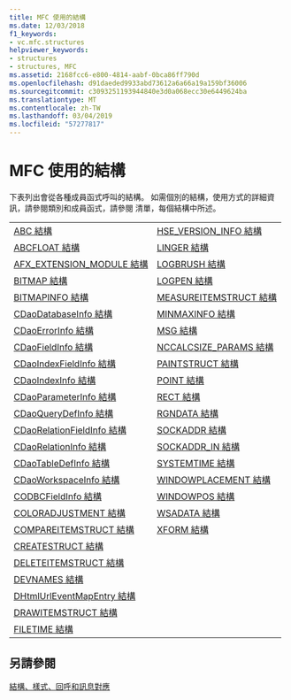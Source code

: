```yaml
---
title: MFC 使用的結構
ms.date: 12/03/2018
f1_keywords:
- vc.mfc.structures
helpviewer_keywords:
- structures
- structures, MFC
ms.assetid: 2168fcc6-e800-4814-aabf-0bca86ff790d
ms.openlocfilehash: d91daeded9933abd73612a6a66a19a159bf36006
ms.sourcegitcommit: c3093251193944840e3d0a068ecc30e6449624ba
ms.translationtype: MT
ms.contentlocale: zh-TW
ms.lasthandoff: 03/04/2019
ms.locfileid: "57277817"
---
```

# <a name="structures-used-by-mfc"></a>MFC 使用的結構

下表列出會從各種成員函式呼叫的結構。 如需個別的結構，使用方式的詳細資訊，請參閱類別和成員函式，請參閱 清單，每個結構中所述。

|||
|-|-|
|[ABC 結構](/windows/desktop/api/wingdi/ns-wingdi-_abc)|[HSE_VERSION_INFO 結構](../../mfc/reference/hse-version-info-structure.md)|
|[ABCFLOAT 結構](/windows/desktop/api/wingdi/ns-wingdi-_abcfloat)|[LINGER 結構](/windows/desktop/api/winsock/ns-winsock-linger)|
|[AFX_EXTENSION_MODULE 結構](../../mfc/reference/afx-extension-module-structure.md)|[LOGBRUSH 結構](/windows/desktop/api/wingdi/ns-wingdi-taglogbrush)|
|[BITMAP 結構](/windows/desktop/api/wingdi/ns-wingdi-tagbitmap)|[LOGPEN 結構](/windows/desktop/api/Wingdi/ns-wingdi-taglogpen)|
|[BITMAPINFO 結構](/windows/desktop/api/wingdi/ns-wingdi-tagbitmapinfo)|[MEASUREITEMSTRUCT 結構](/windows/desktop/api/winuser/ns-winuser-tagmeasureitemstruct)|
|[CDaoDatabaseInfo 結構](../../mfc/reference/cdaodatabaseinfo-structure.md)|[MINMAXINFO 結構](/windows/desktop/api/winuser/ns-winuser-tagminmaxinfo)|
|[CDaoErrorInfo 結構](../../mfc/reference/cdaoerrorinfo-structure.md)|[MSG 結構](/windows/desktop/api/winuser/ns-winuser-tagmsg)|
|[CDaoFieldInfo 結構](../../mfc/reference/cdaofieldinfo-structure.md)|[NCCALCSIZE_PARAMS 結構](/windows/desktop/api/winuser/ns-winuser-tagnccalcsize_params)|
|[CDaoIndexFieldInfo 結構](../../mfc/reference/cdaoindexfieldinfo-structure.md)|[PAINTSTRUCT 結構](/windows/desktop/api/winuser/ns-winuser-tagpaintstruct)|
|[CDaoIndexInfo 結構](../../mfc/reference/cdaoindexinfo-structure.md)|[POINT 結構](/windows/desktop/api/windef/ns-windef-tagpoint)|
|[CDaoParameterInfo 結構](../../mfc/reference/cdaoparameterinfo-structure.md)|[RECT 結構](/windows/desktop/api/windef/ns-windef-tagrect)|
|[CDaoQueryDefInfo 結構](../../mfc/reference/cdaoquerydefinfo-structure.md)|[RGNDATA 結構](/windows/desktop/api/wingdi/ns-wingdi-_rgndata)|
|[CDaoRelationFieldInfo 結構](../../mfc/reference/cdaorelationfieldinfo-structure.md)|[SOCKADDR 結構](/windows/desktop/winsock/sockaddr-2)|
|[CDaoRelationInfo 結構](../../mfc/reference/cdaorelationinfo-structure.md)|[SOCKADDR_IN 結構](/windows/desktop/winsock/sockaddr-2)|
|[CDaoTableDefInfo 結構](../../mfc/reference/cdaotabledefinfo-structure.md)|[SYSTEMTIME 結構](/windows/desktop/api/minwinbase/ns-minwinbase-systemtime)
|[CDaoWorkspaceInfo 結構](../../mfc/reference/cdaoworkspaceinfo-structure.md)|[WINDOWPLACEMENT 結構](/windows/desktop/api/winuser/ns-winuser-tagwindowplacement)|
|[CODBCFieldInfo 結構](../../mfc/reference/codbcfieldinfo-structure.md)|[WINDOWPOS 結構](/windows/desktop/api/winuser/ns-winuser-tagwindowpos)
|[COLORADJUSTMENT 結構](/windows/desktop/api/wingdi/ns-wingdi-tagcoloradjustment)|[WSADATA 結構](/windows/desktop/api/winsock2/ns-winsock2-wsadata)|
|[COMPAREITEMSTRUCT 結構](/windows/desktop/api/winuser/ns-winuser-tagcompareitemstruct)|[XFORM 結構](/windows/desktop/api/wingdi/ns-wingdi-tagxform)|
|[CREATESTRUCT 結構](/windows/desktop/api/winuser/ns-winuser-tagcreatestructa)||
|[DELETEITEMSTRUCT 結構](/windows/desktop/api/winuser/ns-winuser-tagdeleteitemstruct)||
|[DEVNAMES 結構](/windows/desktop/api/commdlg/ns-commdlg-tagdevnames)||
|[DHtmlUrlEventMapEntry 結構](../../mfc/reference/dhtmlurleventmapentry-structure.md)||
|[DRAWITEMSTRUCT 結構](/windows/desktop/api/winuser/ns-winuser-tagdrawitemstruct)||
|[FILETIME 結構](/windows/desktop/api/minwinbase/ns-minwinbase-filetime)||

## <a name="see-also"></a>另請參閱

[結構、樣式、回呼和訊息對應](../../mfc/reference/structures-styles-callbacks-and-message-maps.md)
